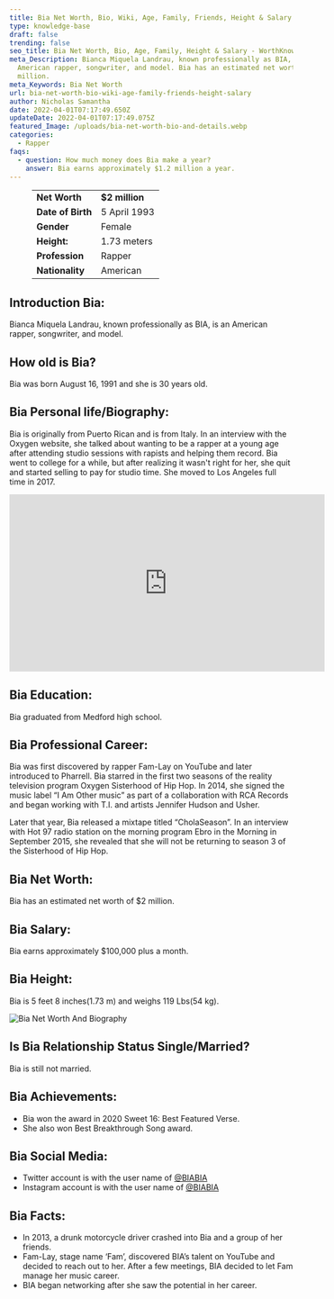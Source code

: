 ```yaml
---
title: Bia Net Worth, Bio, Wiki, Age, Family, Friends, Height & Salary
type: knowledge-base
draft: false
trending: false
seo_title: Bia Net Worth, Bio, Age, Family, Height & Salary - WorthKnow
meta_Description: Bianca Miquela Landrau, known professionally as BIA, is an
  American rapper, songwriter, and model. Bia has an estimated net worth of $2
  million.
meta_Keywords: Bia Net Worth
url: bia-net-worth-bio-wiki-age-family-friends-height-salary
author: Nicholas Samantha
date: 2022-04-01T07:17:49.650Z
updateDate: 2022-04-01T07:17:49.075Z
featured_Image: /uploads/bia-net-worth-bio-and-details.webp
categories:
  - Rapper
faqs:
  - question: How much money does Bia make a year?
    answer: Bia earns approximately $1.2 million a year.
---
```

<figure class="wp-block-table is-style-stripes">
  <table>
    <tbody>
      <tr>
        <td>
          <strong>Net Worth</strong>
        </td>
        <td>
          <strong>$2 million</strong>
        </td>
      </tr>
      <tr>
        <td>
          <strong>Date of Birth</strong>
        </td>
        <td>5 April 1993</td>
      </tr>
      <tr>
        <td>
          <strong>Gender</strong>
        </td>
        <td>Female</td>
      </tr>
      <tr>
        <td>
          <strong>Height:</strong>
        </td>
        <td>1.73 meters</td>
      </tr>
      <tr>
        <td>
          <strong>Profession</strong>
        </td>
        <td>Rapper</td>
      </tr>
      <tr>
        <td>
          <strong>Nationality</strong>
        </td>
        <td>American</td>
      </tr>
    </tbody>
  </table>
</figure>

## **Introduction Bia:**

Bianca Miquela Landrau, known professionally as BIA, is an American rapper, songwriter, and model. 

## **How old is Bia?**

Bia was born August 16, 1991 and she is 30 years old.

## **Bia Personal life/Biography:**

Bia is originally from Puerto Rican and is from Italy. In an interview with the Oxygen website, she talked about wanting to be a rapper at a young age after attending studio sessions with rapists and helping them record. Bia went to college for a while, but after realizing it wasn't right for her, she quit and started selling to pay for studio time. She moved to Los Angeles full time in 2017.

<iframe width="560" height="315" src="https://www.youtube.com/embed/B2lkXfb6NHM" title="YouTube video player" frameborder="0" allow="accelerometer; autoplay; clipboard-write; encrypted-media; gyroscope; picture-in-picture" allowfullscreen></iframe>

## **Bia Education:**

Bia graduated from Medford high school.

## Bia Professional Career:

Bia was first discovered by rapper Fam-Lay on YouTube and later introduced to Pharrell. Bia starred in the first two seasons of the reality television program Oxygen Sisterhood of Hip Hop. In 2014, she signed the music label “I Am Other music” as part of a collaboration with RCA Records and began working with T.I. and artists Jennifer Hudson and Usher.

Later that year, Bia released a mixtape titled “CholaSeason”. In an interview with Hot 97 radio station on the morning program Ebro in the Morning in September 2015, she revealed that she will not be returning to season 3 of the Sisterhood of Hip Hop.

## **Bia Net Worth:**

Bia has an estimated net worth of $2 million.

## **Bia Salary:**

Bia earns approximately $100,000 plus a month.

## **Bia Height:**

Bia is 5 feet 8 inches(1.73 m) and weighs 119 Lbs(54 kg).

![Bia Net Worth And Biography](/uploads/bia-net-worth-.webp)

## **Is Bia Relationship Status Single/Married?**

Bia is still not married.

## **Bia Achievements:**

* Bia won the award in 2020 Sweet 16: Best Featured Verse.
* She also won Best Breakthrough Song award.

## **Bia Social Media:**

* Twitter account is with the user name of <a href="https://twitter.com/BIABIA" target="_blank" rel="nofollow" rel="noopener">@BIABIA</a>
* Instagram account is with the user name of <a href="https://www.instagram.com/bia/" target="_blank" rel="nofollow" rel="noopener">@BIABIA</a>

## **Bia Facts:**

* In 2013, a drunk motorcycle driver crashed into Bia and a group of her friends.
* Fam-Lay, stage name ‘Fam’, discovered BIA’s talent on YouTube and decided to reach out to her. After a few meetings, BIA decided to let Fam manage her music career. 
* BIA began networking after she saw the potential in her career.
